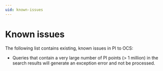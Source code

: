 ```yaml
---
uid: known-issues
---
```


# Known issues

The following list contains existing, known issues in PI to OCS:

* Queries that contain a very large number of PI points (> 1 million) in the search results will generate an exception error and not be processed.  